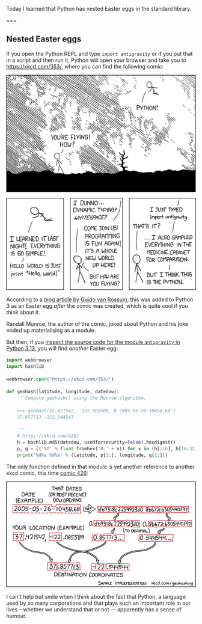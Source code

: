 Today I learned that Python has nested Easter eggs in the standard library.

===


## Nested Easter eggs

If you open the Python REPL and type `import antigravity` or if you put that in a script and then run it, Python will open your browser and take you to <https://xkcd.com/353/>, where you can find the following comic:

![xkcd comic 353 about Python and the module antigravity. Find the comic at xkcd.com/353](_antigravity.webp "The xkcd comic #353.")

According to a [blog article by Guido van Rossum](http://python-history.blogspot.com/2010/06/import-antigravity.html), this was added to Python 3 as an Easter egg _after_ the comic was created, which is quite cool if you think about it.

Randall Munroe, the author of the comic, joked about Python and his joke ended up materialising as a module.

But then, if you [inspect the source code for the module `antigravity` in Python 3.13](https://github.com/python/cpython/blob/b2ae23467230cce4249df20f2e947a6cf93578b0/Lib/antigravity.py), you will find _another_ Easter egg:

```py
import webbrowser
import hashlib

webbrowser.open("https://xkcd.com/353/")

def geohash(latitude, longitude, datedow):
    '''Compute geohash() using the Munroe algorithm.

    >>> geohash(37.421542, -122.085589, b'2005-05-26-10458.68')
    37.857713 -122.544543

    '''
    # https://xkcd.com/426/
    h = hashlib.md5(datedow, usedforsecurity=False).hexdigest()
    p, q = [('%f' % float.fromhex('0.' + x)) for x in (h[:16], h[16:32])]
    print('%d%s %d%s' % (latitude, p[1:], longitude, q[1:]))
```

The only function defined in that module is yet another reference to another xkcd comic, this time [comic 426](https://xkcd.com/426/):

![xkcd comic 426 about geohashing. Find the comic at xkcd.com/426.](_geohashing.webp "The xkcd comic 426.")

I can't help but smile when I think about the fact that Python, a language used by so many corporations and that plays such an important role in our lives – whether we understand that or not — apparently has a sense of humour.
